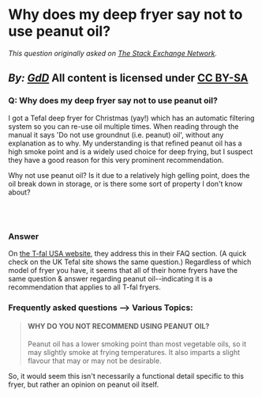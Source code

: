 # Why does my deep fryer say not to use peanut oil?

_This question originally asked on [The Stack Exchange Network](https://cooking.stackexchange.com/q/119407)._

_By: [GdD](https://cooking.stackexchange.com/u/19707)_
All content is licensed under [CC BY-SA](https://creativecommons.org/licenses/by-sa/4.0/)
<br>
--------------------------------------------
### Q: Why does my deep fryer say not to use peanut oil?
<p>I got a Tefal deep fryer for Christmas (yay!) which has an automatic filtering system so you can re-use oil multiple times. When reading through the manual it says 'Do not use groundnut (i.e. peanut) oil', without any explanation as to why. My understanding is that refined peanut oil has a high smoke point and is a widely used choice for deep frying, but I suspect they have a good reason for this very prominent recommendation.</p>
<p>Why not use peanut oil? Is it due to a relatively high gelling point, does the oil break down in storage, or is there some sort of property I don't know about?</p>

<br><br>
### Answer 
<p>On <a href="https://www.t-falusa.com/Kitchen-appliances/Fryers/Ultimate-EZ-Clean-Fryer/p/7211001726#collapse-3-3" rel="noreferrer">the T-fal USA website</a>, they address this in their FAQ section. (A quick check on the UK Tefal site shows the same question.) Regardless of which model of fryer you have, it seems that all of their home fryers have the same question &amp; answer regarding peanut oil--indicating it is a recommendation that applies to all T-fal fryers.</p>
<h3>Frequently asked questions --&gt; Various Topics:</h3>
<blockquote>
<h4>WHY DO YOU NOT RECOMMEND USING PEANUT OIL?</h4>
<p>Peanut oil has a lower smoking point than most vegetable oils, so it may slightly smoke at frying temperatures. It also imparts a slight flavour that may or may not be desirable.</p>
</blockquote>
<p>So, it would seem this isn't necessarily a functional detail specific to this fryer, but rather an opinion on peanut oil itself.</p>

